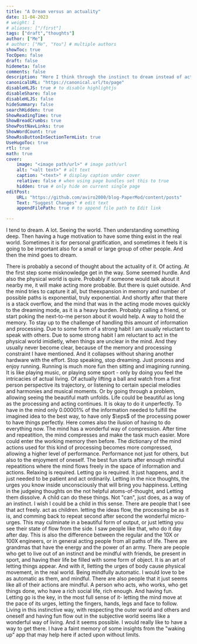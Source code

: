 ```yaml
---
title: "A Dream versus an actuality"
date: 11-04-2023
# weight: 1
# aliases: ["/first"]
tags: ["draft","thoughts"]
author: ["Me"]
# author: ["Me", "You"] # multiple authors
showToc: true
TocOpen: false
draft: false
hidemeta: false
comments: false
description: "Here I think through the instinct to dream instead of acting"
canonicalURL: "https://canonical.url/to/page"
disableHLJS: true # to disable highlightjs
disableShare: false
disableHLJS: false
hideSummary: false
searchHidden: true
ShowReadingTime: true
ShowBreadCrumbs: true
ShowPostNavLinks: true
ShowWordCount: true
ShowRssButtonInSectionTermList: true
UseHugoToc: true
rtl: true
math: true
cover:
    image: "<image path/url>" # image path/url
    alt: "<alt text>" # alt text
    caption: "<text>" # display caption under cover
    relative: false # when using page bundles set this to true
    hidden: true # only hide on current single page
editPost:
    URL: "https://github.com/aviro2000/blog-PaperMod/content/posts"
    Text: "Suggest Changes" # edit text
    appendFilePath: true # to append file path to Edit link

---
```


I tend to dream. A lot. Seeing the world. Then understanding something deep. Then having a huge motivation to have some thing exist in the real world. Sometimes it is for personal gratification, and sometimes it feels it is going to be important also for a small or large group of other people. And then the mind goes to dream. 

There is probably a second of thought about the actuality of it. Of acting. At the first step some misknowledge get in the way. Some seemed hurdle. And also the physical world is quire. Probably if someone would talk about it nearby me, it will make acting more probable. But there is quiet outside. And the mind tries to capture it all, but theexpansion in memory and number of possible paths is exponential, truly exponential. And shortly after that there is a stack overflow, and the mind that was in the acting mode moves quickly to the dreaming mode, as it is a heavy burden. Probably calling a friend, or start poking the next-to-me person about it would help. A way to hold the memory. To stay up to the challenge of handling this amount of information and processing. Due to some form of a strong habit I am usually reluctant to speak with others. Due to some strong habit I am reluctant to act in the physical world imidietly, when things are unclear in the mind. And they usually never become clear, because of the memory and processing constraint I have mentioned. And it collapses without sharing another hardware with the effort. Stop speaking, stop dreaming. Just process and enjoy running. Running is much more fun then sitting and imagining running. It is like playing music, or playing some sport - only by doing you feel the intricacies of actual living. Of actually lifting a ball and watch from a first person perspective its trajectory, or listening to certain special melodies and harmonies and musical moments. Or by going through a problem, allowing seeing the beautiful math unfolds. Life could be beautiful as long as the processing and acting continues. 
It is okay to do it unperfectly. To have in the mind only 0.00001% of the information needed to fulfill the imagined idea to the best way, to have only $\eps$ of the processing power to have things perfectly. Here comes also the ilusion of having to do everything now. The mind has a wonderful way of compression. After time and repeatition, the mind compresses and make the task much easier. More could enter the working memory then before. The dictionary of the mind actions used for this kind of processing becomes more compressed, allowing a higher level of performance. Performance not just for others, but also to the enjoyment of oneself. The best fun starts after enough mindful repeatitions where the mind flows freely in the space of information and actions. Relaxing is required. Letting go is required. It just happens, and it just needed to be patient and act ordinarily. Letting in the nice thoughts, the urges you know inside unconsciously that will bring you happiness. Letting in the judgeing thoughts on the not helpful atoms-of-thought, and Letting them dissolve. A child can do these things. Not "can", just does, as a way of an instinct. I wish I could be a child in this sense. 
There are people that I see that act freely. act as children. letting the ideas flow, the processing be as it is, and comming back to repeat second after second the wonderful micro-urges. This may culminate in a beautiful form of output, or just letting you see their state of flow from the side. I saw people like that, who do it day after day. This is also the difference between the regular and the 10X or 100X engineers, or in general acting people from all paths of life. There are grandmas that have the energy and the power of an army. There are people who get to live out of an instinct and be mindful with friends, be present in sport, and having their life be filled with some form of object. It is an art of letting things appear. And with it, lletting the urges of body cause physical movement, in the real world. Being mindfully automatic. I would love to be as automatic as them, and mindful. There are also people that it just seems like all of their actions are mindful. A person who acts, who works, who get things done, who have a rich social life, rich enough. And having fun.
Letting go is the key, in the most full sense of it- letting the mind move at the pace of its urges, letting the fingers, hands, legs and face to follow. Living in this instinctive way, with respecting the outer world and others and oneself and having fun flow out in the subjective world seems like a wonderful way of living. And it seems possible. I would really like to have a way to get there. I have a faint memory of some insights from the "waking up" app that may help here if acted upon without limits.